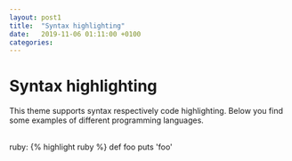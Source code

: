 ```yaml
---
layout: post1
title:  "Syntax highlighting"
date:   2019-11-06 01:11:00 +0100
categories:
---
```


# Syntax highlighting
This theme supports syntax respectively code highlighting. Below you find some examples of different programming languages.

<br />ruby:
{% highlight ruby %}
def foo
  puts 'foo'



